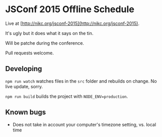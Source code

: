# JSConf 2015 Offline Schedule

Live at [http://nikc.org/jsconf-2015](http://nikc.org/jsconf-2015).

It's ugly but it does what it says on the tin.

Will be patche during the conference.

Pull requests welcome.

## Developing

`npm run watch` watches files in the `src` folder and rebuilds on change. No live update, sorry.

`npm run build` builds the project with `NODE_ENV=production`.

## Known bugs

- Does not take in account your computer's timezone setting, vs. local time
